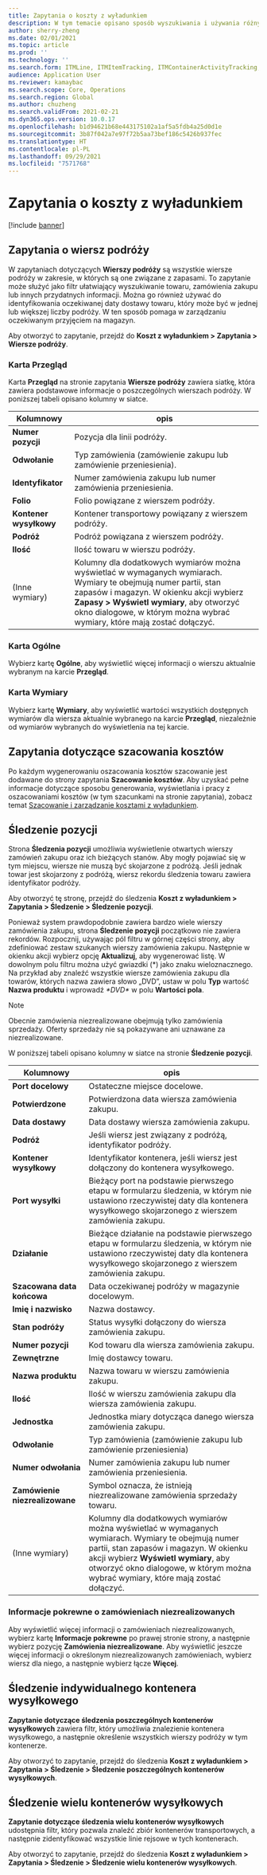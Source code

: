 ```yaml
---
title: Zapytania o koszty z wyładunkiem
description: W tym temacie opisano sposób wyszukiwania i używania różnych typów zapytań dostępnych w module Koszty z wyładunkiem.
author: sherry-zheng
ms.date: 02/01/2021
ms.topic: article
ms.prod: ''
ms.technology: ''
ms.search.form: ITMLine, ITMItemTracking, ITMContainerActivityTracking, ITMContainerTracking
audience: Application User
ms.reviewer: kamaybac
ms.search.scope: Core, Operations
ms.search.region: Global
ms.author: chuzheng
ms.search.validFrom: 2021-02-21
ms.dyn365.ops.version: 10.0.17
ms.openlocfilehash: b1d94621b68e443175102a1af5a5fdb4a25d0d1e
ms.sourcegitcommit: 3b87f042a7e97f72b5aa73bef186c5426b937fec
ms.translationtype: HT
ms.contentlocale: pl-PL
ms.lasthandoff: 09/29/2021
ms.locfileid: "7571768"
---
```

# <a name="landed-cost-inquiries"></a>Zapytania o koszty z wyładunkiem

[!include [banner](../../includes/banner.md)]

## <a name="voyage-line-inquiries"></a>Zapytania o wiersz podróży

W zapytaniach dotyczących **Wierszy podróży** są wszystkie wiersze podróży w zakresie, w których są one związane z zapasami. To zapytanie może służyć jako filtr ułatwiający wyszukiwanie towaru, zamówienia zakupu lub innych przydatnych informacji. Można go również używać do identyfikowania oczekiwanej daty dostawy towaru, który może być w jednej lub większej liczby podróży. W ten sposób pomaga w zarządzaniu oczekiwanym przyjęciem na magazyn.

Aby otworzyć to zapytanie, przejdź do **Koszt z wyładunkiem \> Zapytania \> Wiersze podróży**.

### <a name="overview-tab"></a>Karta Przegląd

Karta **Przegląd** na stronie zapytania **Wiersze podróży** zawiera siatkę, która zawiera podstawowe informacje o poszczególnych wierszach podróży. W poniższej tabeli opisano kolumny w siatce.

| Kolumnowy | opis |
|---|---|
| **Numer pozycji** | Pozycja dla linii podróży. |
| **Odwołanie** | Typ zamówienia (zamówienie zakupu lub zamówienie przeniesienia). |
| **Identyfikator** | Numer zamówienia zakupu lub numer zamówienia przeniesienia. |
| **Folio** | Folio powiązane z wierszem podróży. |
| **Kontener wysyłkowy** | Kontener transportowy powiązany z wierszem podróży. |
| **Podróż** | Podróż powiązana z wierszem podróży. |
| **Ilość** | Ilość towaru w wierszu podróży. |
| (Inne wymiary) | Kolumny dla dodatkowych wymiarów można wyświetlać w wymaganych wymiarach. Wymiary te obejmują numer partii, stan zapasów i magazyn. W okienku akcji wybierz **Zapasy \> Wyświetl wymiary**, aby otworzyć okno dialogowe, w którym można wybrać wymiary, które mają zostać dołączyć. |

### <a name="general-tab"></a>Karta Ogólne

Wybierz kartę **Ogólne**, aby wyświetlić więcej informacji o wierszu aktualnie wybranym na karcie **Przegląd**.

### <a name="dimensions-tab"></a>Karta Wymiary

Wybierz kartę **Wymiary**, aby wyświetlić wartości wszystkich dostępnych wymiarów dla wiersza aktualnie wybranego na karcie **Przegląd**, niezależnie od wymiarów wybranych do wyświetlenia na tej karcie.

## <a name="cost-estimate-inquiries"></a>Zapytania dotyczące szacowania kosztów

Po każdym wygenerowaniu oszacowania kosztów szacowanie jest dodawane do strony zapytania **Szacowanie kosztów**. Aby uzyskać pełne informacje dotyczące sposobu generowania, wyświetlania i pracy z oszacowaniami kosztów (w tym szacunkami na stronie zapytania), zobacz temat [Szacowanie i zarządzanie kosztami z wyładunkiem](estimate-manage-landed-costs.md).

## <a name="item-tracking"></a>Śledzenie pozycji

Strona **Śledzenia pozycji** umożliwia wyświetlenie otwartych wierszy zamówień zakupu oraz ich bieżących stanów. Aby mogły pojawiać się w tym miejscu, wiersze nie muszą być skojarzone z podróżą. Jeśli jednak towar jest skojarzony z podróżą, wiersz rekordu śledzenia towaru zawiera identyfikator podróży.

Aby otworzyć tę stronę, przejdź do śledzenia **Koszt z wyładunkiem \> Zapytania \> Śledzenie \> Śledzenie pozycji**.

Ponieważ system prawdopodobnie zawiera bardzo wiele wierszy zamówienia zakupu, strona **Śledzenie pozycji** początkowo nie zawiera rekordów. Rozpocznij, używając pól filtru w górnej części strony, aby zdefiniować zestaw szukanych wierszy zamówienia zakupu. Następnie w okienku akcji wybierz opcję **Aktualizuj**, aby wygenerować listę. W dowolnym polu filtru można użyć gwiazdki (\*) jako znaku wieloznacznego. Na przykład aby znaleźć wszystkie wiersze zamówienia zakupu dla towarów, których nazwa zawiera słowo „DVD”, ustaw w polu **Typ** wartość **Nazwa produktu** i wprowadź *\*DVD\** w polu **Wartości pola**.

> [!NOTE]
> Obecnie zamówienia niezrealizowane obejmują tylko zamówienia sprzedaży. Oferty sprzedaży nie są pokazywane ani uznawane za niezrealizowane.

W poniższej tabeli opisano kolumny w siatce na stronie **Śledzenie pozycji**.

| Kolumnowy | opis |
|---|---|
| **Port docelowy** | Ostateczne miejsce docelowe. |
| **Potwierdzone** | Potwierdzona data wiersza zamówienia zakupu. |
| **Data dostawy** | Data dostawy wiersza zamówienia zakupu. |
| **Podróż** | Jeśli wiersz jest związany z podróżą, identyfikator podróży. |
| **Kontener wysyłkowy** | Identyfikator kontenera, jeśli wiersz jest dołączony do kontenera wysyłkowego. |
| **Port wysyłki** | Bieżący port na podstawie pierwszego etapu w formularzu śledzenia, w którym nie ustawiono rzeczywistej daty dla kontenera wysyłkowego skojarzonego z wierszem zamówienia zakupu. |
| **Działanie** | Bieżące działanie na podstawie pierwszego etapu w formularzu śledzenia, w którym nie ustawiono rzeczywistej daty dla kontenera wysyłkowego skojarzonego z wierszem zamówienia zakupu. |
| **Szacowana data końcowa** | Data oczekiwanej podróży w magazynie docelowym. |
| **Imię i nazwisko** | Nazwa dostawcy. |
| **Stan podróży** | Status wysyłki dołączony do wiersza zamówienia zakupu. |
| **Numer pozycji** | Kod towaru dla wiersza zamówienia zakupu. |
| **Zewnętrzne** | Imię dostawcy towaru. |
| **Nazwa produktu** | Nazwa towaru w wierszu zamówienia zakupu. |
| **Ilość** | Ilość w wierszu zamówienia zakupu dla wiersza zamówienia zakupu. |
| **Jednostka** | Jednostka miary dotycząca danego wiersza zamówienia zakupu. |
| **Odwołanie** | Typ zamówienia (zamówienie zakupu lub zamówienie przeniesienia) |
| **Numer odwołania** | Numer zamówienia zakupu lub numer zamówienia przeniesienia. |
| **Zamówienie niezrealizowane** | Symbol oznacza, że istnieją niezrealizowane zamówienia sprzedaży towaru. |
| (Inne wymiary) | Kolumny dla dodatkowych wymiarów można wyświetlać w wymaganych wymiarach. Wymiary te obejmują numer partii, stan zapasów i magazyn. W okienku akcji wybierz **Wyświetl wymiary**, aby otworzyć okno dialogowe, w którym można wybrać wymiary, które mają zostać dołączyć. |

### <a name="related-information-about-backorders"></a>Informacje pokrewne o zamówieniach niezrealizowanych

Aby wyświetlić więcej informacji o zamówieniach niezrealizowanych, wybierz kartę **Informacje pokrewne** po prawej stronie strony, a następnie wybierz pozycję **Zamówienia niezrealizowane**. Aby wyświetlić jeszcze więcej informacji o określonym niezrealizowanych zamówieniach, wybierz wiersz dla niego, a następnie wybierz łącze **Więcej**.

## <a name="individual-shipping-container-tracking"></a>Śledzenie indywidualnego kontenera wysyłkowego

**Zapytanie dotyczące śledzenia poszczególnych kontenerów wysyłkowych** zawiera filtr, który umożliwia znalezienie kontenera wysyłkowego, a następnie określenie wszystkich wierszy podróży w tym kontenerze.

Aby otworzyć to zapytanie, przejdź do śledzenia **Koszt z wyładunkiem \> Zapytania \> Śledzenie \> Śledzenie poszczególnych kontenerów wysyłkowych**.

## <a name="multiple-shipping-container-tracking"></a>Śledzenie wielu kontenerów wysyłkowych

**Zapytanie dotyczące śledzenia wielu kontenerów wysyłkowych** udostępnia filtr, który pozwala znaleźć zbiór kontenerów transportowych, a następnie zidentyfikować wszystkie linie rejsowe w tych kontenerach.

Aby otworzyć to zapytanie, przejdź do śledzenia **Koszt z wyładunkiem \> Zapytania \> Śledzenie \> Śledzenie wielu kontenerów wysyłkowych**.
